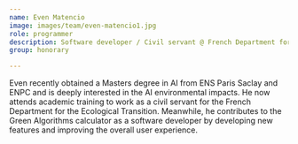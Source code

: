 ```yaml
---
name: Even Matencio
image: images/team/even-matencio1.jpg
role: programmer
description: Software developer / Civil servant @ French Department for the Environment
group: honorary

---
```


Even recently obtained a Masters degree in AI from ENS Paris Saclay and ENPC and is deeply interested in the AI environmental impacts. He now attends academic training to work as a civil servant for the French Department for the Ecological Transition. Meanwhile, he contributes to the Green Algorithms calculator as a software developer by developing new features and improving the overall user experience.
